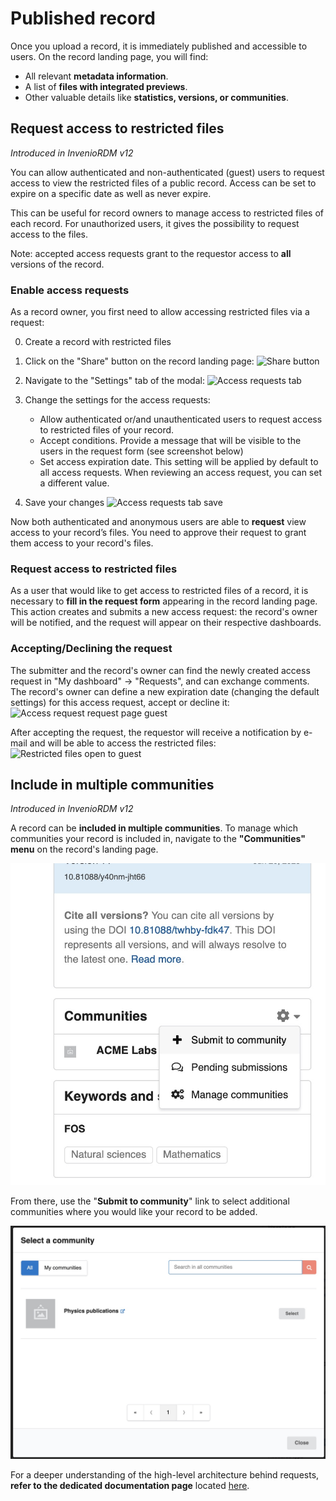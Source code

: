# Published record

Once you upload a record, it is immediately published and accessible to users. On the record landing page, you will find:

- All relevant **metadata information**.
- A list of **files with integrated previews**.
- Other valuable details like **statistics, versions, or communities**.

## Request access to restricted files

_Introduced in InvenioRDM v12_

You can allow authenticated and non-authenticated (guest) users to request access to view the restricted files of a public record. Access can be set to expire on a specific date as well as never expire.

This can be useful for record owners to manage access to restricted files of each record. For unauthorized users, it gives the possibility to request access to the files.

Note: accepted access requests grant to the requestor access to **all** versions of the record.

### Enable access requests

As a record owner, you first need to allow accessing restricted files via a request:

0. Create a record with restricted files

1. Click on the "Share" button on the record landing page:
   ![Share button](../imgs/records/access_request_share_button.png)

2. Navigate to the "Settings" tab of the modal:
   ![Access requests tab](../imgs/records/access_requests_tab.png)

3. Change the settings for the access requests:

   - Allow authenticated or/and unauthenticated users to request access to restricted files of your record.
   - Accept conditions. Provide a message that will be visible to the users in the request form (see screenshot below)
   - Set access expiration date. This setting will be applied by default to all access requests. When reviewing an access request, you can set a different value.

4. Save your changes
   ![Access requests tab save](../imgs/records/access_requests_tab_save.png)

Now both authenticated and anonymous users are able to **request** view access to your record’s files. You need to approve their request to grant them access to your record's files.

### Request access to restricted files

As a user that would like to get access to restricted files of a record, it is necessary to **fill in the request form** appearing in the record landing page. This action creates and submits a new access request: the record's owner will be notified, and the request will appear on their respective dashboards.

### Accepting/Declining the request

The submitter and the record's owner can find the newly created access request in "My dashboard" -> "Requests", and can exchange comments. The record's owner can define a new expiration date (changing the default settings) for this access request, accept or decline it:
![Access request request page guest](../imgs/records/access_request_request_page_guest.png)

After accepting the request, the requestor will receive a notification by e-mail and will be able to access the restricted files:
![Restricted files open to guest](../imgs/records/restricted_files_open_to_guest.png)

## Include in multiple communities

_Introduced in InvenioRDM v12_

A record can be **included in multiple communities**. To manage which communities your record is included in, navigate to the **"Communities" menu** on the record's landing page.

![Include record](../imgs/records/include-multiple-communities.jpg)

From there, use the "**Submit to community**" link to select additional communities where you would like your record to be added.

![Include record modal](../imgs/records/include-multiple-communities-modal.jpg)

For a deeper understanding of the high-level architecture behind requests, **refer to the dedicated documentation page** located [here](../maintenance/architecture/requests.md).
